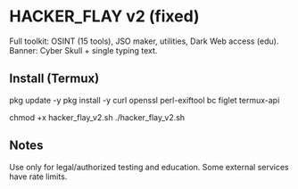# HACKER_FLAY v2 (fixed)

Full toolkit: OSINT (15 tools), JSO maker, utilities, Dark Web access (edu).
Banner: Cyber Skull + single typing text.

## Install (Termux)
pkg update -y
pkg install -y curl openssl perl-exiftool bc figlet termux-api

chmod +x hacker_flay_v2.sh
./hacker_flay_v2.sh

## Notes
Use only for legal/authorized testing and education. Some external services have rate limits.
